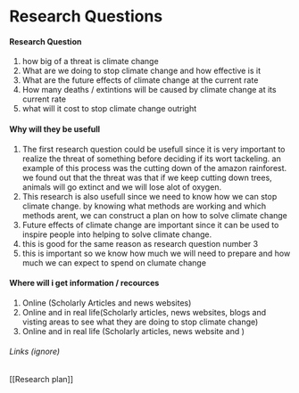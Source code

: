 # Research Questions


#### Research Question ####
1. how big of a threat is climate change
2. What are we doing to stop climate change and how effective is it
3. What are the future effects of climate change at the current rate
4. How many deaths / extintions will be caused by climate change at its current rate
5. what will it cost to stop climate change outright


#### Why will they be usefull ####

1. The first research question could be usefull since it is very important to realize the threat of something before deciding if its wort tackeling. an example of this process was the cutting down of the amazon rainforest. we found out that the threat was that if we keep cutting down trees, animals will go extinct and we will lose alot of oxygen. 
2. This research is also usefull since we need to know how we can stop climate change. by knowing what methods are working and which methods arent,  we can construct a plan on how to solve climate change
3. Future effects of climate change are important since it can be used to inspire people into helping to solve climate change.
4. this is good for the same reason as research question number 3
5. this is important so we know how much we will need to prepare and how much we can expect to spend on clumate change



#### Where will i get information / recources ####

1. Online (Scholarly Articles and news websites)
2. Online and in real life(Scholarly articles, news websites,  blogs and visting areas to see what they are doing to stop climate change)
3. Online and in real life (Scholarly articles, news website and )














###### Links (ignore)

[[Research plan]]

